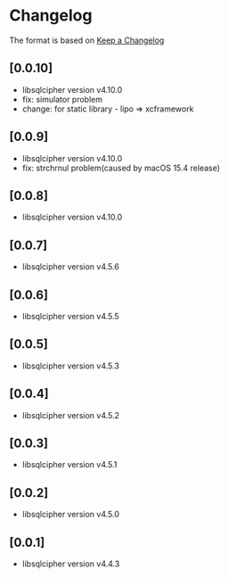 # Changelog

The format is based on [Keep a Changelog](https://keepachangelog.com/en/1.0.0/)

## [0.0.10]

- libsqlcipher version v4.10.0
- fix: simulator problem
- change: for static library - lipo => xcframework

## [0.0.9]

- libsqlcipher version v4.10.0
- fix: strchrnul problem(caused by macOS 15.4 release)

## [0.0.8]

- libsqlcipher version v4.10.0

## [0.0.7]

- libsqlcipher version v4.5.6

## [0.0.6]

- libsqlcipher version v4.5.5

## [0.0.5]

- libsqlcipher version v4.5.3

## [0.0.4]

- libsqlcipher version v4.5.2

## [0.0.3]

- libsqlcipher version v4.5.1

## [0.0.2]

- libsqlcipher version v4.5.0

## [0.0.1]

- libsqlcipher version v4.4.3

